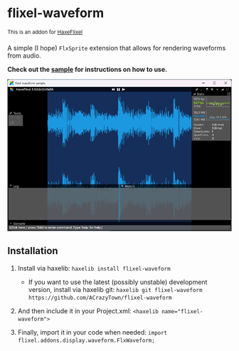 # flixel-waveform
<sup>This is an addon for [HaxeFlixel](https://github.com/HaxeFlixel/flixel)</sup>

A simple (I hope) `FlxSprite` extension that allows for rendering waveforms from audio.

**Check out the [sample](https://github.com/ACrazyTown/flixel-waveform/tree/main/samples/basic/) for instructions on how to use.**

![An example image showcasing a waveform being rendered in a HaxeFlixel project](.github/images/example.png)

## Installation

1. Install via haxelib: `haxelib install flixel-waveform`
    - If you want to use the latest (possibly unstable) development version, install via haxelib git: `haxelib git flixel-waveform https://github.com/ACrazyTown/flixel-waveform`
3. And then include it in your Project.xml: `<haxelib name="flixel-waveform">`

4. Finally, import it in your code when needed: `import flixel.addons.display.waveform.FlxWaveform;`

